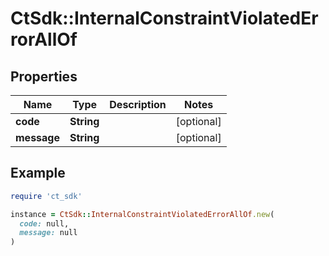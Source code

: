 # CtSdk::InternalConstraintViolatedErrorAllOf

## Properties

| Name | Type | Description | Notes |
| ---- | ---- | ----------- | ----- |
| **code** | **String** |  | [optional] |
| **message** | **String** |  | [optional] |

## Example

```ruby
require 'ct_sdk'

instance = CtSdk::InternalConstraintViolatedErrorAllOf.new(
  code: null,
  message: null
)
```

